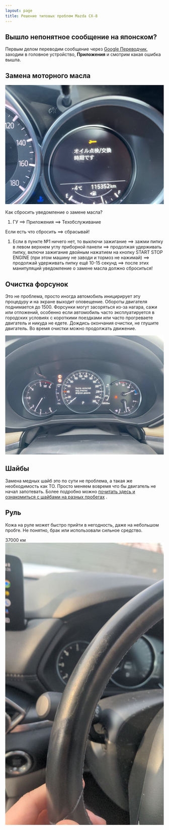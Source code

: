 ```yaml
---
layout: page
title: Решение типовых проблем Mazda CX-8
---
```

## Вышло непонятное сообщение на японском?

Первым делом переводим сообщение через [Google Переводчик](https://translate.google.com "Google Переводчик"), заходим в головное 
устройство, **Приложения** и смотрим какая ошибка вышла.

## Замена моторного масла

![Время проверить или заменить масло](assets/images/2023-04-01-problems/tim.05.03.2025.14.49.11.png)


Как сбросить уведомление о замене масла?
1) ГУ ==> Приложения ==> Техобслуживание

Если есть что сбросить ==> сбрасывай!
1) Если в пункте №1 ничего нет, то выключи зажигание ==> зажми пипку в левом верхнем углу приборной панели ==> продолжая удерживать пипку, включи зажигание двойным нажатием на кнопку START STOP ENGINE (при этом машину не заводи и тормоз не нажимай) ==> продолжай удерживать  пипку ещё 10-15 секунд ==> после этих манипуляций  уведомление о замене масла должно сброситься!

## Очистка форсунок
Это не проблема, просто иногда автомобиль иницирирует эту процедуру и на экране выходит оповещение. Обороты двигателя поднимается до 1500. Форсунки могут засоряться из-за нагара, сажи или отложений, особенно если автомобиль часто эксплуатируется в городских условиях с короткими поездками или часто прогреваете двигатель и никуда не едете.
Дождись окончания очистки, не глушите двигатель. Во время очистки можно продолжать движение.

![](assets/images/2023-04-01-problems/tim.14.03.2025.10.50.04.png)


## Шайбы
Замена медных шайб это по сути не проблема, а такая же необходимость как ТО. Просто меняем вовремя что бы двигатель не начал запотевать. Более подробно можно [почитать здесь и ознакомиться с шайбами на разных пробегах](/posts/shaibs/ "почитать про шайбы cx-8") .


## Руль
Кожа на руле может быстро прийти в негодность, даже на небольшом пробге. Не понятно, брак или использовали сильное средство.

37000 км
![](assets/images/2023-04-01-problems/tim.06.03.2025.11.10.28.png)